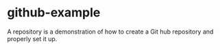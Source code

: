# github-example
A repository is a demonstration of how to create a Git hub repository and properly set it up.
